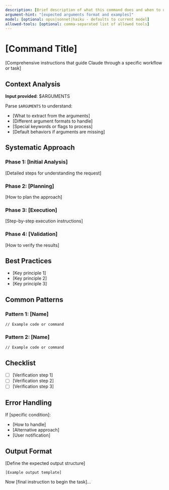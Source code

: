```yaml
---
description: [Brief description of what this command does and when to use it]
argument-hint: "[expected arguments format and examples]"
model: [optional: opus|sonnet|haiku - defaults to current model]
allowed-tools: [optional: comma-separated list of allowed tools]
---
```


# [Command Title]

[Comprehensive instructions that guide Claude through a specific workflow or task]

## Context Analysis

**Input provided**: $ARGUMENTS

Parse `$ARGUMENTS` to understand:
- [What to extract from the arguments]
- [Different argument formats to handle]
- [Special keywords or flags to process]
- [Default behaviors if arguments are missing]

## Systematic Approach

### Phase 1: [Initial Analysis]

[Detailed steps for understanding the request]

### Phase 2: [Planning]

[How to plan the approach]

### Phase 3: [Execution]

[Step-by-step execution instructions]

### Phase 4: [Validation]

[How to verify the results]

## Best Practices

- [Key principle 1]
- [Key principle 2]
- [Key principle 3]

## Common Patterns

### Pattern 1: [Name]
```[language]
// Example code or command
```

### Pattern 2: [Name]
```[language]
// Example code or command
```

## Checklist

- [ ] [Verification step 1]
- [ ] [Verification step 2]
- [ ] [Verification step 3]

## Error Handling

If [specific condition]:
- [How to handle]
- [Alternative approach]
- [User notification]

## Output Format

[Define the expected output structure]

```[format]
[Example output template]
```

Now [final instruction to begin the task]...
